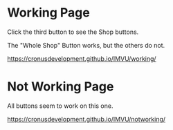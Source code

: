 # Working Page
Click the third button to see the Shop buttons.

The "Whole Shop" Button works, but the others do not.

<https://cronusdevelopment.github.io/IMVU/working/>

# Not Working Page
All buttons seem to work on this one.

<https://cronusdevelopment.github.io/IMVU/notworking/>
